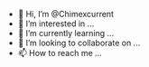 - 👋 Hi, I’m @Chimexcurrent
- 👀 I’m interested in ...
- 🌱 I’m currently learning ...
- 💞️ I’m looking to collaborate on ...
- 📫 How to reach me ...

<!---
Chimexcurrent/Chimexcurrent is a ✨ special ✨ repository because its `README.md` (this file) appears on your GitHub profile.
You can click the Preview link to take a look at your changes.
--->
